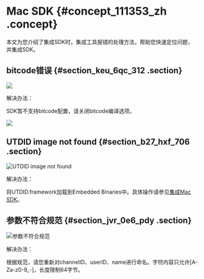 # Mac SDK {#concept_111353_zh .concept}

本文为您介绍了集成SDK时，集成工具报错的处理方法，帮助您快速定位问题，并集成SDK。

## bitcode错误 {#section_keu_6qc_312 .section}

![](http://static-aliyun-doc.oss-cn-hangzhou.aliyuncs.com/assets/img/170952/156698609249501_zh-CN.png)

解决办法：

SDK暂不支持bitcode配置，请关闭bitcode编译选项。

![](http://static-aliyun-doc.oss-cn-hangzhou.aliyuncs.com/assets/img/170952/156698609349502_zh-CN.png)

## UTDID image not found {#section_b27_hxf_706 .section}

![UTDID image not found](http://static-aliyun-doc.oss-cn-hangzhou.aliyuncs.com/assets/img/170953/156698609349512_zh-CN.png)

解决办法：

将UTDID.framework加载到Embedded Binaries中。具体操作请参见[集成Mac SDK](../../../../cn.zh-CN/快速入门/集成客户端SDK/Mac.md#)。

## 参数不符合规范 {#section_jvr_0e6_pdy .section}

![参数不符合规范](http://static-aliyun-doc.oss-cn-hangzhou.aliyuncs.com/assets/img/170953/156698609349513_zh-CN.png)

解决办法：

根据规范，请您重新对channelID、userID、name进行命名。字符内容只允许\[A-Za-z0-9\_-\]，长度限制64字节。

